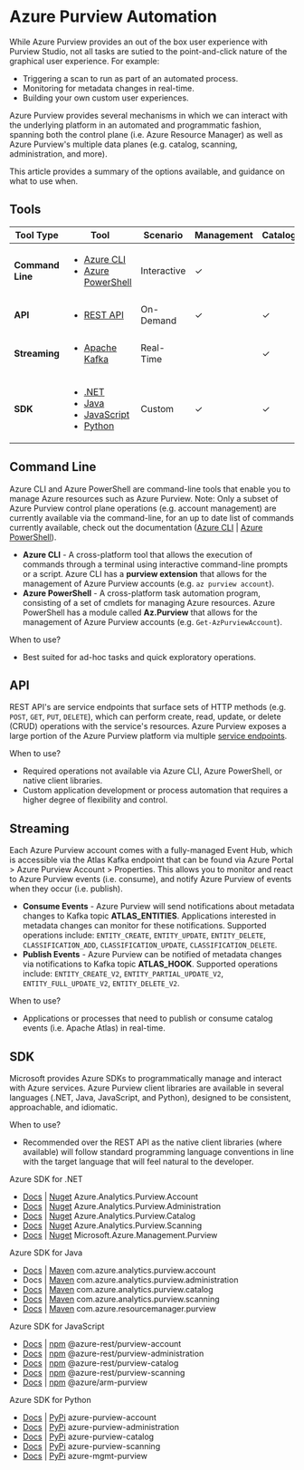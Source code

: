 # Azure Purview Automation

While Azure Purview provides an out of the box user experience with Purview Studio, not all tasks are sutied to the point-and-click nature of the graphical user experience. For example:
* Triggering a scan to run as part of an automated process.
* Monitoring for metadata changes in real-time.
* Building your own custom user experiences.

 Azure Purview provides several mechanisms in which we can interact with the underlying platform in an automated and programmatic fashion, spanning both the control plane (i.e. Azure Resource Manager) as well as Azure Purview's multiple data planes (e.g. catalog, scanning, administration, and more).

This article provides a summary of the options available, and guidance on what to use when.

## Tools

| Tool Type | Tool | Scenario | Management | Catalog | Scanning |
| --- | --- | --- | --- | --- | --- |
**Command Line** | <ul><li><a href="https://docs.microsoft.com/en-us/cli/azure/purview?view=azure-cli-latest" target="_blank">Azure CLI</a></li><li><a href="https://docs.microsoft.com/en-us/powershell/module/az.purview/?view=azps-6.6.0" target="_blank">Azure PowerShell</a></li></ul> | Interactive | ✓ | | |
**API** | <ul><li><a href="https://docs.microsoft.com/en-us/rest/api/purview/" target="_blank">REST API</a></li></ul> | On-Demand | ✓ | ✓ | ✓ |
**Streaming** | <ul><li><a href="https://docs.microsoft.com/en-us/azure/purview/manage-kafka-dotnet" target="_blank">Apache Kafka</a></li></ul> | Real-Time | | ✓ | |
**SDK** | <ul><li><a href="https://docs.microsoft.com/en-us/dotnet/api/overview/azure/?view=azure-dotnet-preview" target="_blank">.NET</a></li><li><a href="https://docs.microsoft.com/en-us/java/api/overview/azure/?view=azure-java-preview" target="_blank">Java</a></li><li><a href="https://docs.microsoft.com/en-us/javascript/api/overview/azure/?view=azure-node-preview" target="_blank">JavaScript</a></li><li><a href="https://docs.microsoft.com/en-us/python/api/overview/azure/?view=azure-python-preview" target="_blank">Python</a></li></ul> | Custom | ✓ | ✓ | ✓ |

## Command Line
Azure CLI and Azure PowerShell are command-line tools that enable you to manage Azure resources such as Azure Purview. Note: Only a subset of Azure Purview control plane operations (e.g. account management) are currently available via the command-line, for an up to date list of commands currently available, check out the documentation ([Azure CLI](https://docs.microsoft.com/en-us/cli/azure/purview?view=azure-cli-latest) | [Azure PowerShell](https://docs.microsoft.com/en-us/powershell/module/az.purview/?view=azps-6.6.0)).

* **Azure CLI** - A cross-platform tool that allows the execution of commands through a terminal using interactive command-line prompts or a script. Azure CLI has a **purview extension** that allows for the management of Azure Purview accounts (e.g. `az purview account`).
* **Azure PowerShell** - A cross-platform task automation program, consisting of a set of cmdlets for managing Azure resources. Azure PowerShell has a module called **Az.Purview** that allows for the management of Azure Purview accounts  (e.g. `Get-AzPurviewAccount`).

When to use?
* Best suited for ad-hoc tasks and quick exploratory operations.

## API
REST API's are service endpoints that surface sets of HTTP methods (e.g. `POST`, `GET`, `PUT`, `DELETE`), which can perform create, read, update, or delete (CRUD) operations with the service's resources. Azure Purview exposes a large portion of the Azure Purview platform via multiple [service endpoints](https://docs.microsoft.com/en-us/rest/api/purview/).

When to use?
* Required operations not available via Azure CLI, Azure PowerShell, or native client libraries.
* Custom application development or process automation that requires a higher degree of flexibility and control.

## Streaming
Each Azure Purview account comes with a fully-managed Event Hub, which is accessible via the Atlas Kafka endpoint that can be found via Azure Portal > Azure Purview Account > Properties. This allows you to monitor and react to Azure Purview events (i.e. consume), and notify Azure Purview of events when they occur (i.e. publish).
* **Consume Events** - Azure Purview will send notifications about metadata changes to Kafka topic **ATLAS_ENTITIES**. Applications interested in metadata changes can monitor for these notifications. Supported operations include: `ENTITY_CREATE`, `ENTITY_UPDATE`, `ENTITY_DELETE`, `CLASSIFICATION_ADD`, `CLASSIFICATION_UPDATE`, `CLASSIFICATION_DELETE`.
* **Publish Events** - Azure Purview can be notified of metadata changes via notifications to Kafka topic **ATLAS_HOOK**. Supported operations include: `ENTITY_CREATE_V2`, `ENTITY_PARTIAL_UPDATE_V2`, `ENTITY_FULL_UPDATE_V2`, `ENTITY_DELETE_V2`.

When to use?
* Applications or processes that need to publish or consume catalog events (i.e. Apache Atlas) in real-time.

## SDK
Microsoft provides Azure SDKs to programmatically manage and interact with Azure services. Azure Purview client libraries are available in several languages (.NET, Java, JavaScript, and Python), designed to be consistent, approachable, and idiomatic.

When to use?
* Recommended over the REST API as the native client libraries (where available) will follow standard programming language conventions in line with the target language that will feel natural to the developer.

Azure SDK for .NET
* [Docs](https://docs.microsoft.com/en-us/dotnet/api/azure.analytics.purview.account?view=azure-dotnet-preview) | [Nuget](https://www.nuget.org/packages/Azure.Analytics.Purview.Account/1.0.0-beta.1) Azure.Analytics.Purview.Account
* [Docs](https://docs.microsoft.com/en-us/dotnet/api/azure.analytics.purview.administration?view=azure-dotnet-preview) | [Nuget](https://www.nuget.org/packages/Azure.Analytics.Purview.Administration/1.0.0-beta.1) Azure.Analytics.Purview.Administration
* [Docs](https://docs.microsoft.com/en-us/dotnet/api/azure.analytics.purview.catalog?view=azure-dotnet-preview) | [Nuget](https://www.nuget.org/packages/Azure.Analytics.Purview.Catalog/1.0.0-beta.2) Azure.Analytics.Purview.Catalog
* [Docs](https://docs.microsoft.com/en-us/dotnet/api/azure.analytics.purview.scanning?view=azure-dotnet-preview) | [Nuget](https://www.nuget.org/packages/Azure.Analytics.Purview.Scanning/1.0.0-beta.2) Azure.Analytics.Purview.Scanning
* [Docs](https://docs.microsoft.com/en-us/dotnet/api/microsoft.azure.management.purview?view=azure-dotnet-preview) | [Nuget](https://www.nuget.org/packages/Microsoft.Azure.Management.Purview/) Microsoft.Azure.Management.Purview

Azure SDK for Java
* [Docs](https://docs.microsoft.com/en-us/java/api/com.azure.analytics.purview.account?view=azure-java-preview) | [Maven](https://search.maven.org/artifact/com.azure/azure-analytics-purview-account/1.0.0-beta.1/jar) com.azure.analytics.purview.account
* Docs | [Maven](https://search.maven.org/artifact/com.azure/azure-analytics-purview-administration/1.0.0-beta.1/jar) com.azure.analytics.purview.administration
* [Docs](https://docs.microsoft.com/en-us/java/api/com.azure.analytics.purview.catalog?view=azure-java-preview) | [Maven](https://search.maven.org/artifact/com.azure/azure-analytics-purview-catalog/1.0.0-beta.2/jar) com.azure.analytics.purview.catalog
* [Docs](https://docs.microsoft.com/en-us/java/api/com.azure.analytics.purview.scanning?view=azure-java-preview) | [Maven](https://search.maven.org/artifact/com.azure/azure-analytics-purview-scanning/1.0.0-beta.2/jar) com.azure.analytics.purview.scanning
* [Docs](https://docs.microsoft.com/en-us/java/api/com.azure.resourcemanager.purview?view=azure-java-preview) | [Maven](https://search.maven.org/artifact/com.azure.resourcemanager/azure-resourcemanager-purview/1.0.0-beta.1/jar) com.azure.resourcemanager.purview

Azure SDK for JavaScript
* [Docs](https://docs.microsoft.com/en-us/javascript/api/overview/azure/purview-account-rest-readme?view=azure-node-preview) | [npm](https://www.npmjs.com/package/@azure-rest/purview-account) @azure-rest/purview-account
* [Docs](https://docs.microsoft.com/en-us/javascript/api/overview/azure/purview-administration-rest-readme?view=azure-node-preview) | [npm](https://www.npmjs.com/package/@azure-rest/purview-administration) @azure-rest/purview-administration
* [Docs](https://docs.microsoft.com/en-us/javascript/api/overview/azure/purview-catalog-rest-readme?view=azure-node-preview) | [npm](https://www.npmjs.com/package/@azure-rest/purview-catalog) @azure-rest/purview-catalog
* [Docs](https://docs.microsoft.com/en-us/javascript/api/overview/azure/purview-scanning-rest-readme?view=azure-node-preview) | [npm](https://www.npmjs.com/package/@azure-rest/purview-scanning) @azure-rest/purview-scanning
* [Docs](https://docs.microsoft.com/en-us/javascript/api/@azure/arm-purview/?view=azure-node-preview) | [npm](https://www.npmjs.com/package/@azure/arm-purview) @azure/arm-purview

Azure SDK for Python
* [Docs](https://docs.microsoft.com/en-us/python/api/azure-purview-account/?view=azure-python-preview) | [PyPi](https://pypi.org/project/azure-purview-account/) azure-purview-account
* [Docs](https://docs.microsoft.com/en-us/python/api/azure-purview-administration/?view=azure-python-preview) | [PyPi](https://pypi.org/project/azure-purview-administration/) azure-purview-administration
* [Docs](https://docs.microsoft.com/en-us/python/api/azure-purview-catalog/?view=azure-python-preview) | [PyPi](https://pypi.org/project/azure-purview-catalog/) azure-purview-catalog
* [Docs](https://docs.microsoft.com/en-us/python/api/azure-purview-scanning/?view=azure-python-preview) | [PyPi](https://pypi.org/project/azure-purview-scanning/) azure-purview-scanning
* [Docs](https://docs.microsoft.com/en-us/python/api/azure-mgmt-purview/?view=azure-python) | [PyPi](https://pypi.org/project/azure-mgmt-purview/) azure-mgmt-purview


